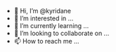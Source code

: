 - 👋 Hi, I’m @kyridane
- 👀 I’m interested in ...
- 🌱 I’m currently learning ...
- 💞️ I’m looking to collaborate on ...
- 📫 How to reach me ...

<!---
kyridane/kyridane is a ✨ special ✨ repository because its `README.md` (this file) appears on your GitHub profile.
You can click the Preview link to take a look at your changes.
--->
